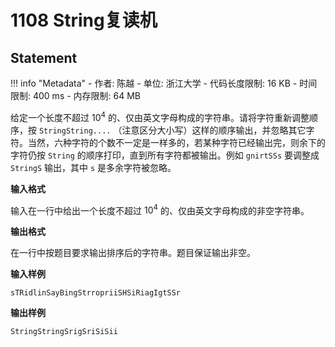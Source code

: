 
# 1108 String复读机

## Statement

!!! info "Metadata"
    - 作者: 陈越
    - 单位: 浙江大学
    - 代码长度限制: 16 KB
    - 时间限制: 400 ms
    - 内存限制: 64 MB

给定一个长度不超过 $10^4$ 的、仅由英文字母构成的字符串。请将字符重新调整顺序，按 `StringString....` （注意区分大小写）这样的顺序输出，并忽略其它字符。当然，六种字符的个数不一定是一样多的，若某种字符已经输出完，则余下的字符仍按 `String` 的顺序打印，直到所有字符都被输出。例如 `gnirtSSs` 要调整成 `StringS` 输出，其中 `s` 是多余字符被忽略。

**输入格式**

输入在一行中给出一个长度不超过 $10^4$ 的、仅由英文字母构成的非空字符串。

**输出格式**

在一行中按题目要求输出排序后的字符串。题目保证输出非空。

**输入样例**
```plaintext
sTRidlinSayBingStrropriiSHSiRiagIgtSSr
```

**输出样例**
```plaintext
StringStringSrigSriSiSii
```

